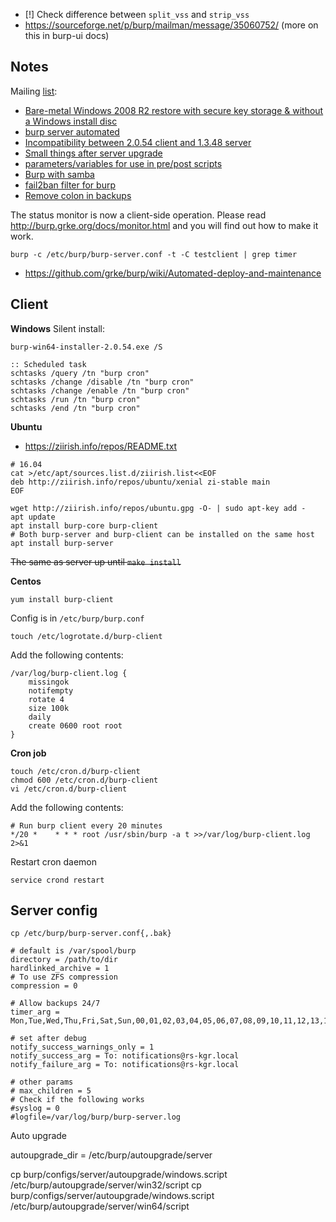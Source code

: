 * [!] Check difference between `split_vss` and `strip_vss`
* https://sourceforge.net/p/burp/mailman/message/35060752/ (more on this in burp-ui docs)

## Notes

Mailing [list](https://sourceforge.net/p/burp/mailman/burp-users/):

* [Bare-metal Windows 2008 R2 restore with secure key storage & without a Windows install disc](https://sourceforge.net/p/burp/mailman/message/35612245/)
* [burp server automated](https://sourceforge.net/p/burp/mailman/message/35605032/)
* [Incompatibility between 2.0.54 client and 1.3.48 server](https://sourceforge.net/p/burp/mailman/message/35648448/)
* [Small things after server upgrade](https://sourceforge.net/p/burp/mailman/message/35653928/)
* [parameters/variables for use in pre/post scripts](https://sourceforge.net/p/burp/mailman/message/35671910/)
* [Burp with samba](https://sourceforge.net/p/burp/mailman/message/35769281/)
* [fail2ban filter for burp](https://sourceforge.net/p/burp/mailman/message/35786582/)
* [Remove colon in backups](https://sourceforge.net/p/burp/mailman/message/35535192/)

The status monitor is now a client-side operation.
Please read http://burp.grke.org/docs/monitor.html and you will find out how
to make it work.

```
burp -c /etc/burp/burp-server.conf -t -C testclient | grep timer
```

* https://github.com/grke/burp/wiki/Automated-deploy-and-maintenance

## Client

**Windows**
Silent install:
```
burp-win64-installer-2.0.54.exe /S
```
```batch
:: Scheduled task
schtasks /query /tn "burp cron"
schtasks /change /disable /tn "burp cron"
schtasks /change /enable /tn "burp cron"
schtasks /run /tn "burp cron"
schtasks /end /tn "burp cron"
```
**Ubuntu**

* https://ziirish.info/repos/README.txt
```shell
# 16.04
cat >/etc/apt/sources.list.d/ziirish.list<<EOF
deb http://ziirish.info/repos/ubuntu/xenial zi-stable main
EOF

wget http://ziirish.info/repos/ubuntu.gpg -O- | sudo apt-key add -
apt update
apt install burp-core burp-client
# Both burp-server and burp-client can be installed on the same host
apt install burp-server
```

~~The same as server up until `make install`~~

**Centos**
``` shell
yum install burp-client
```

Config is in `/etc/burp/burp.conf`

``` shell
touch /etc/logrotate.d/burp-client
```
Add the following contents:
```
/var/log/burp-client.log {
    missingok
    notifempty
    rotate 4
    size 100k
    daily
    create 0600 root root
}
```
**Cron job**
``` shell
touch /etc/cron.d/burp-client
chmod 600 /etc/cron.d/burp-client
vi /etc/cron.d/burp-client
```
Add the following contents:
```
# Run burp client every 20 minutes
*/20 *    * * * root /usr/sbin/burp -a t >>/var/log/burp-client.log 2>&1
```
Restart cron daemon
``` shell
service crond restart
```

## Server config
`cp /etc/burp/burp-server.conf{,.bak}`
```
# default is /var/spool/burp
directory = /path/to/dir
hardlinked_archive = 1
# To use ZFS compression
compression = 0

# Allow backups 24/7
timer_arg = Mon,Tue,Wed,Thu,Fri,Sat,Sun,00,01,02,03,04,05,06,07,08,09,10,11,12,13,14,15,16,17,18,19,20,21,22,23

# set after debug
notify_success_warnings_only = 1
notify_success_arg = To: notifications@rs-kgr.local
notify_failure_arg = To: notifications@rs-kgr.local

# other params
# max_children = 5
# Check if the following works
#syslog = 0
#logfile=/var/log/burp/burp-server.log
```
Auto upgrade

autoupgrade_dir = /etc/burp/autoupgrade/server

cp burp/configs/server/autoupgrade/windows.script /etc/burp/autoupgrade/server/win32/script
cp burp/configs/server/autoupgrade/windows.script /etc/burp/autoupgrade/server/win64/script
